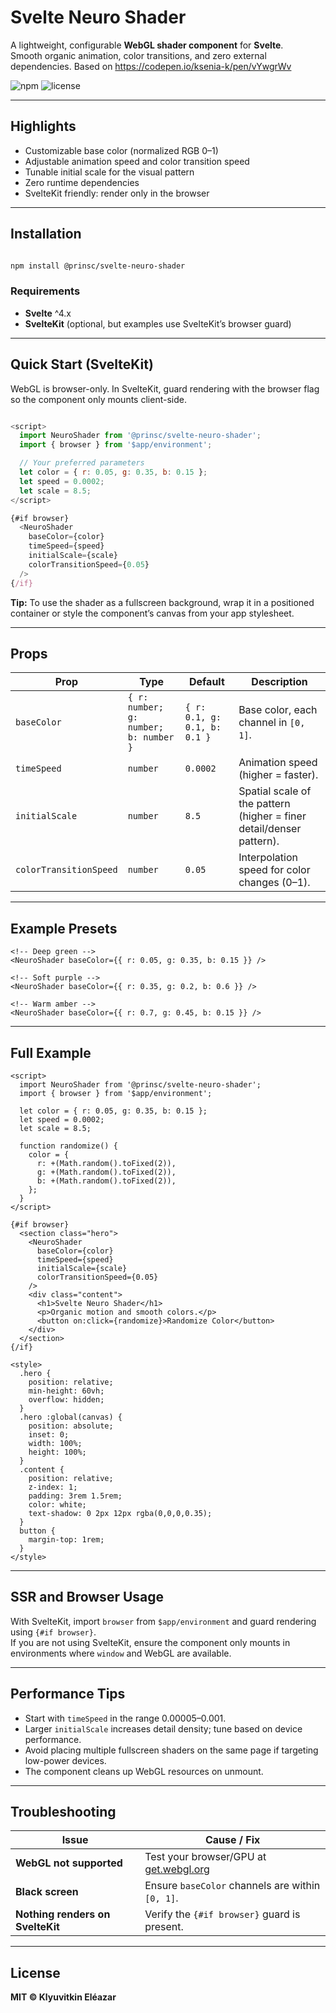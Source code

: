 # Svelte Neuro Shader

A lightweight, configurable **WebGL shader component** for **Svelte**.  
Smooth organic animation, color transitions, and zero external dependencies.
Based on https://codepen.io/ksenia-k/pen/vYwgrWv

![npm](https://img.shields.io/npm/v/@prinsc/svelte-neuro-shader)
![license](https://img.shields.io/npm/l/@prinsc/svelte-neuro-shader)

---

## Highlights

- Customizable base color (normalized RGB 0–1)  
- Adjustable animation speed and color transition speed  
- Tunable initial scale for the visual pattern  
- Zero runtime dependencies  
- SvelteKit friendly: render only in the browser  

---

## Installation

```bash

npm install @prinsc/svelte-neuro-shader
```
### Requirements

- **Svelte** ^4.x  
- **SvelteKit** (optional, but examples use SvelteKit’s browser guard)

---

## Quick Start (SvelteKit)

WebGL is browser-only. In SvelteKit, guard rendering with the browser flag so the component only mounts client-side.

```js

<script>
  import NeuroShader from '@prinsc/svelte-neuro-shader';
  import { browser } from '$app/environment';

  // Your preferred parameters
  let color = { r: 0.05, g: 0.35, b: 0.15 };
  let speed = 0.0002;
  let scale = 8.5;
</script>

{#if browser}
  <NeuroShader
    baseColor={color}
    timeSpeed={speed}
    initialScale={scale}
    colorTransitionSpeed={0.05}
  />
{/if}
```

**Tip:** To use the shader as a fullscreen background, wrap it in a positioned container or style the component’s canvas from your app stylesheet.

---

## Props

| Prop | Type | Default | Description |
|------|------|----------|-------------|
| `baseColor` | `{ r: number; g: number; b: number }` | `{ r: 0.1, g: 0.1, b: 0.1 }` | Base color, each channel in `[0, 1]`. |
| `timeSpeed` | `number` | `0.0002` | Animation speed (higher = faster). |
| `initialScale` | `number` | `8.5` | Spatial scale of the pattern (higher = finer detail/denser pattern). |
| `colorTransitionSpeed` | `number` | `0.05` | Interpolation speed for color changes (0–1). |

---

## Example Presets

```JS
<!-- Deep green -->
<NeuroShader baseColor={{ r: 0.05, g: 0.35, b: 0.15 }} />

<!-- Soft purple -->
<NeuroShader baseColor={{ r: 0.35, g: 0.2, b: 0.6 }} />

<!-- Warm amber -->
<NeuroShader baseColor={{ r: 0.7, g: 0.45, b: 0.15 }} />
```

---

## Full Example

```JS
<script>
  import NeuroShader from '@prinsc/svelte-neuro-shader';
  import { browser } from '$app/environment';

  let color = { r: 0.05, g: 0.35, b: 0.15 };
  let speed = 0.0002;
  let scale = 8.5;

  function randomize() {
    color = {
      r: +(Math.random().toFixed(2)),
      g: +(Math.random().toFixed(2)),
      b: +(Math.random().toFixed(2)),
    };
  }
</script>

{#if browser}
  <section class="hero">
    <NeuroShader
      baseColor={color}
      timeSpeed={speed}
      initialScale={scale}
      colorTransitionSpeed={0.05}
    />
    <div class="content">
      <h1>Svelte Neuro Shader</h1>
      <p>Organic motion and smooth colors.</p>
      <button on:click={randomize}>Randomize Color</button>
    </div>
  </section>
{/if}

<style>
  .hero {
    position: relative;
    min-height: 60vh;
    overflow: hidden;
  }
  .hero :global(canvas) {
    position: absolute;
    inset: 0;
    width: 100%;
    height: 100%;
  }
  .content {
    position: relative;
    z-index: 1;
    padding: 3rem 1.5rem;
    color: white;
    text-shadow: 0 2px 12px rgba(0,0,0,0.35);
  }
  button {
    margin-top: 1rem;
  }
</style>
```
---

## SSR and Browser Usage

With SvelteKit, import `browser` from `$app/environment` and guard rendering using `{#if browser}`.  
If you are not using SvelteKit, ensure the component only mounts in environments where `window` and WebGL are available.

---

## Performance Tips

- Start with `timeSpeed` in the range 0.00005–0.001.  
- Larger `initialScale` increases detail density; tune based on device performance.  
- Avoid placing multiple fullscreen shaders on the same page if targeting low-power devices.  
- The component cleans up WebGL resources on unmount.

---

## Troubleshooting

| Issue | Cause / Fix |
|-------|--------------|
| **WebGL not supported** | Test your browser/GPU at [get.webgl.org](https://get.webgl.org) |
| **Black screen** | Ensure `baseColor` channels are within `[0, 1]`. |
| **Nothing renders on SvelteKit** | Verify the `{#if browser}` guard is present. |


---

## License

**MIT © Klyuvitkin Eléazar**
